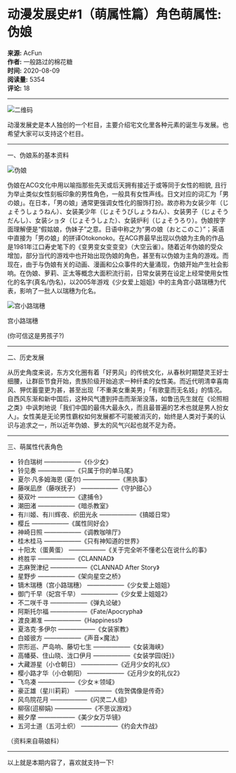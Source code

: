 # 动漫发展史#1（萌属性篇）角色萌属性:伪娘

**来源:** AcFun  
**作者:** 一般路过的棉花糖  
**时间:** 2020-08-09  
**阅读量:** 5354  
**评论:** 18  

---

![二维码](https://ksurl.cn/createqrcode?content=https%3A%2F%2Fwww.acfun.cn%2Fa%2Fac17301412%3Ffrom%3Dvideo&contentType=URL&toShortUrl=false&width=98&height=98)

动漫发展史是本人独创的一个栏目，主要介绍宅文化里各种元素的诞生与发展。也希望大家可以支持这个栏目。

---

一、伪娘系的基本资料

![伪娘](https://imgs.aixifan.com/content/2020_8_9/1.5969545524721427E9.jpeg)

伪娘在ACG文化中用以喻指那些先天或后天拥有接近于或等同于女性的相貌, 且行为举止类似女性刻板印象的男性角色，一般具有女性声线。日文对应的词汇为「男の娘」。在日本，「男の娘」通常更强调女性化的服饰打扮。故亦称为女装少年（じょそうしょうねん）、女装美少年（じょそうびしょうねん）、女装男子（じょそうだんし）、女装ショタ（じょそうしょた）、女装炉利（じょそうろり）。伪娘按字面理解便是“假姑娘，伪妹子”之意。日语中称之为“男の娘（おとこのこ）”；英语中直接为「男の娘」的拼译Otokonoko。在ACG界最早出现以伪娘为主角的作品是1981年江口寿史笔下的《变男变女变变变》（大空云雀）。随着近年伪娘的受众增加，部分当代的游戏中也开始出现伪娘的角色，甚至有以伪娘为主角的游戏。而现在，由于与伪娘有关的动画、漫画和公众事件的大量涌现，伪娘开始产生社会影响。在伪娘、萝莉、正太等概念大面积流行前，日常女装男在设定上经常使用女性化的名字(真名/伪名)，以2005年游戏《少女爱上姐姐》中的主角宫小路瑞穗为代表，影响了一批人以瑞穗为化名。

![宫小路瑞穗](https://imgs.aixifan.com/content/2020_8_9/1.5969548219491506E9.jpeg)

宫小路瑞穗

(你可信这是男孩子?)

---

二、历史发展

从历史角度来说，东方文化圈有着「好男风」的传统文化，从春秋时期楚灵王好士细腰，让群臣节食开始，贵族阶级开始追求一种纤柔的女性美。而近代明清幸喜南风、狎优蓄童更为甚，甚至出现「不重美女重美男」「有歌童而无名妓」的情况。自西风东渐和新中国后，这种风气遭到抨击而渐渐没落，如鲁迅先生就在《论照相之类》中讽刺地说「我们中国的最伟大最永久，而且最普遍的艺术也就是男人扮女人」。女性美是无论男性霸权如何发展都不可能被消灭的，始终是人类对于美的认识与追求之一，所以近年伪娘、萝太的风气兴起也就不足为奇。

---

三、萌属性代表角色

- 铃白瑞树 ——————《仆少女》
- 铃见奏 ——————《只属于你的单马尾》
- 夏尔·凡多姆海恩 (夏尔) ——————《黑执事》
- 藤咲凪彦（藤咲抚子） ——————《守护甜心》
- 葵双叶 ——————《逮捕令》
- 潮田渚 ——————《暗杀教室》
- 有川姬、有川辉夜、织田光永 ——————《搞姬日常》
- 樱丘 ——————《属性同好会》
- 神崎日照 ——————《调教咖啡厅》
- 桂木桂马 ——————《只有神知道的世界》
- 十阳太（蛋黄蛋） ——————《关于完全听不懂老公在说什么的事》
- 柊胜平 ——————《CLANNAD》
- 志麻贺津纪 ——————《CLANNAD After Story》
- 星野步 ——————《架向星空之桥》
- 镝木瑞穗（宫小路瑞穗） ——————《少女爱上姐姐》
- 御门千早（妃宫千早） ——————《少女爱上姐姐2》
- 不二咲千寻 ——————《弹丸论破》
- 阿斯托尔福 ——————《Fate/Apocrypha》
- 渡良濑准 ——————《Happiness!》
- 夏洛克·多伊尔 ——————《女装家教》
- 白姬彼方 ——————《声音×魔法》
- 宗形巡、严岛响、藤切七生 ——————《女装海峡》
- 高幡葵、住山晓、泷口伊月 ——————《女装学园(妊)》
- 大藏游星（小仓朝日） ——————《近月少女的礼仪》
- 樱小路才华（小仓朝阳） ——————《近月少女的礼仪2》
- 飞鸟凑 ——————《少女＊领域》
- 豪正雄（星川莉莉） ——————《佐贺偶像是传奇》
- 风鸟院花月 ——————《闪灵二人组》
- 柳宿(迢柳娟) ——————《不思议游戏》
- 觋夕摩 ——————《美少女万华镜》
- 五河士道（五河士织） ——————《约会大作战》

（资料来自萌娘科）

---

以上就是本期内容了，喜欢就支持一下!